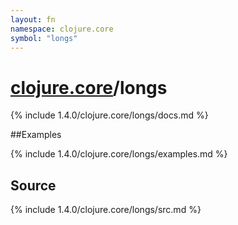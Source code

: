 ```yaml
---
layout: fn
namespace: clojure.core
symbol: "longs"
---
```


# [clojure.core](../)/longs

{% include 1.4.0/clojure.core/longs/docs.md %}

##Examples

{% include 1.4.0/clojure.core/longs/examples.md %}
## Source
{% include 1.4.0/clojure.core/longs/src.md %}

